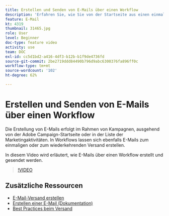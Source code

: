 ```yaml
---
title: Erstellen und Senden von E-Mails über einen Workflow
description: 'Erfahren Sie, wie Sie von der Startseite aus einen einmaligen E-Mail-Versand erstellen. '
feature: E-Mail
kt: 4319
thumbnail: 31465.jpg
role: User
level: Beginner
doc-type: feature video
activity: use
team: DOC
exl-id: cc5d1bd2-a416-4df3-b12b-b1f9de4736fd
source-git-commit: 2be2719ddd84490b796d9abc6300376fa896ff0c
workflow-type: tm+mt
source-wordcount: '102'
ht-degree: 62%

---
```


# Erstellen und Senden von E-Mails über einen Workflow

Die Erstellung von E-Mails erfolgt im Rahmen von Kampagnen, ausgehend von der Adobe Campaign-Startseite oder in der Liste der Marketingaktivitäten. In Workflows lassen sich ebenfalls E-Mails zum einmaligen oder zum wiederkehrenden Versand erstellen.

In diesem Video wird erläutert, wie E-Mails über einen Workflow erstellt und gesendet werden.

>[!VIDEO](https://video.tv.adobe.com/v/31465?quality=12)

## Zusätzliche Ressourcen

* [E-Mail-Versand erstellen](/help/communication-channels/email/create-email-from-homepage.md)
* [Erstellen einer E-Mail (Dokumentation)](https://docs.adobe.com/content/help/en/campaign-standard/using/communication-channels/email-messages/creating-an-email.html)
* [Best Practices beim Versand](https://docs.campaign.adobe.com/doc/standard/getting_started/de/ACS_DeliveryBestPractices.html)
